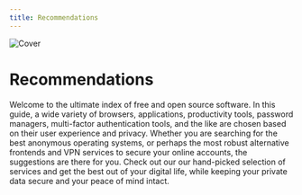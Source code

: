 ```yaml
---
title: Recommendations
---
```


![Cover](/assets/covers/recommendations.png)

# Recommendations

Welcome to the ultimate index of free and open source software. In this guide, a wide variety of browsers, applications, productivity tools, password managers, multi-factor authentication tools, and the like are chosen based on their user experience and privacy. Whether you are searching for the best anonymous operating systems, or perhaps the most robust alternative frontends and VPN services to secure your online accounts, the suggestions are there for you. Check out our our hand-picked selection of services and get the best out of your digital life, while keeping your private data secure and your peace of mind intact.
